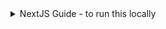 <details>
<summary>
  NextJS Guide - to run this locally
</summary>

- Step 1: Download this repo
- Step 2: Install dependencies

```bash
npm i
```

- Step 3: Running application on development server

```bash
npm run dev
```

Open [http://localhost:3000](http://localhost:3000) with your browser to see the result.

</details>
